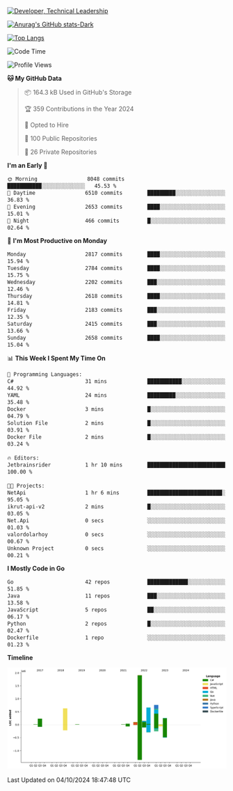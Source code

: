 <div>
  <a href="https://www.linkedin.com/in/arielpineiro/" target="_blank" rel="nofollow noopener noreferrer">
    <img src="https://img.shields.io/badge/-LinkedIn-%230077B5?style=for-the-badge&logo=linkedin&logoColor=white" alt="Developer, Technical Leadership" title="Ariel Piñeiro">
  </a>
</div>

[![Anurag's GitHub stats-Dark](https://github-readme-stats.vercel.app/api?username=arielsrv&show_icons=true&theme=dark#gh-dark-mode-only)](https://github.com/anuraghazra/github-readme-stats#gh-dark-mode-only)

[![Top Langs](https://github-readme-stats.vercel.app/api/top-langs/?username=arielsrv&layout=compact&langs_count=10&theme=dark#gh-dark-mode-only)](https://github.com/anuraghazra/github-readme-stats&theme=dark#gh-dark-mode-only)

<!--START_SECTION:waka-->
![Code Time](http://img.shields.io/badge/Code%20Time-1%2C104%20hrs-blue)

![Profile Views](http://img.shields.io/badge/Profile%20Views-5-blue)

**🐱 My GitHub Data** 

> 📦 164.3 kB Used in GitHub's Storage 
 > 
> 🏆 359 Contributions in the Year 2024
 > 
> 💼 Opted to Hire
 > 
> 📜 100 Public Repositories 
 > 
> 🔑 26 Private Repositories 
 > 
**I'm an Early 🐤** 

```text
🌞 Morning                8048 commits        ███████████░░░░░░░░░░░░░░   45.53 % 
🌆 Daytime                6510 commits        █████████░░░░░░░░░░░░░░░░   36.83 % 
🌃 Evening                2653 commits        ████░░░░░░░░░░░░░░░░░░░░░   15.01 % 
🌙 Night                  466 commits         █░░░░░░░░░░░░░░░░░░░░░░░░   02.64 % 
```
📅 **I'm Most Productive on Monday** 

```text
Monday                   2817 commits        ████░░░░░░░░░░░░░░░░░░░░░   15.94 % 
Tuesday                  2784 commits        ████░░░░░░░░░░░░░░░░░░░░░   15.75 % 
Wednesday                2202 commits        ███░░░░░░░░░░░░░░░░░░░░░░   12.46 % 
Thursday                 2618 commits        ████░░░░░░░░░░░░░░░░░░░░░   14.81 % 
Friday                   2183 commits        ███░░░░░░░░░░░░░░░░░░░░░░   12.35 % 
Saturday                 2415 commits        ███░░░░░░░░░░░░░░░░░░░░░░   13.66 % 
Sunday                   2658 commits        ████░░░░░░░░░░░░░░░░░░░░░   15.04 % 
```


📊 **This Week I Spent My Time On** 

```text
💬 Programming Languages: 
C#                       31 mins             ███████████░░░░░░░░░░░░░░   44.92 % 
YAML                     24 mins             █████████░░░░░░░░░░░░░░░░   35.48 % 
Docker                   3 mins              █░░░░░░░░░░░░░░░░░░░░░░░░   04.79 % 
Solution File            2 mins              █░░░░░░░░░░░░░░░░░░░░░░░░   03.91 % 
Docker File              2 mins              █░░░░░░░░░░░░░░░░░░░░░░░░   03.24 % 

🔥 Editors: 
Jetbrainsrider           1 hr 10 mins        █████████████████████████   100.00 % 

🐱‍💻 Projects: 
NetApi                   1 hr 6 mins         ████████████████████████░   95.05 % 
ikrut-api-v2             2 mins              █░░░░░░░░░░░░░░░░░░░░░░░░   03.05 % 
Net.Api                  0 secs              ░░░░░░░░░░░░░░░░░░░░░░░░░   01.03 % 
valordolarhoy            0 secs              ░░░░░░░░░░░░░░░░░░░░░░░░░   00.67 % 
Unknown Project          0 secs              ░░░░░░░░░░░░░░░░░░░░░░░░░   00.21 % 
```

**I Mostly Code in Go** 

```text
Go                       42 repos            █████████████░░░░░░░░░░░░   51.85 % 
Java                     11 repos            ███░░░░░░░░░░░░░░░░░░░░░░   13.58 % 
JavaScript               5 repos             ██░░░░░░░░░░░░░░░░░░░░░░░   06.17 % 
Python                   2 repos             █░░░░░░░░░░░░░░░░░░░░░░░░   02.47 % 
Dockerfile               1 repo              ░░░░░░░░░░░░░░░░░░░░░░░░░   01.23 % 
```



**Timeline**

![Lines of Code chart](https://raw.githubusercontent.com/arielsrv/arielsrv/main/assets/bar_graph.png)


 Last Updated on 04/10/2024 18:47:48 UTC
<!--END_SECTION:waka-->
